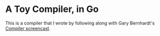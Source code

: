 # A Toy Compiler, in Go

This is a compiler that I wrote by following along with Gary Bernhardt's [Compiler screencast](https://www.destroyallsoftware.com/screencasts).
